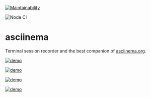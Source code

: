 [![Maintainability](https://api.codeclimate.com/v1/badges/a99a88d28ad37a79dbf6/maintainability)](https://codeclimate.com/github/codeclimate/codeclimate/maintainability)

![Node CI](https://github.com/antonsokolow/frontend-project-lvl1/actions/workflows/main.yml/badge.svg)

# asciinema

Terminal session recorder and the best companion of
[asciinema.org](https://asciinema.org).

[![demo](https://asciinema.org/a/V2SuWoTAILFC3LQMul3t4hhNU.svg)](https://asciinema.org/a/V2SuWoTAILFC3LQMul3t4hhNU?autoplay=1)

[![demo](https://asciinema.org/a/xRYx35o6s475OAirQ4gj0y7Pi.svg)](https://asciinema.org/a/xRYx35o6s475OAirQ4gj0y7Pi?autoplay=1)

[![demo](https://asciinema.org/a/b7YvgBHVKtDwQc1SqWO84Wd05.svg)](https://asciinema.org/a/b7YvgBHVKtDwQc1SqWO84Wd05?autoplay=1)

[![demo](https://asciinema.org/a/IclIs6iccvK9Pw1bTjaNAxYaw.svg)](https://asciinema.org/a/IclIs6iccvK9Pw1bTjaNAxYaw?autoplay=1)